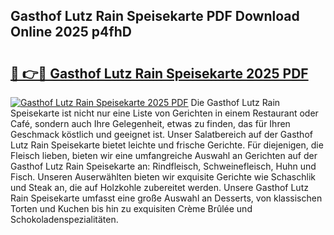 ## Gasthof Lutz Rain Speisekarte PDF Download Online 2025 p4fhD

# <h2><a href="http://gcc53k.nevu.top/?p=Gasthof+Lutz+Rain+Speisekarte">🔗 👉🔴 Gasthof Lutz Rain Speisekarte 2025 PDF</a></h2>

[![Gasthof Lutz Rain Speisekarte 2025 PDF](https://i.imgur.com/dBaPXMq.png)](http://gcc53k.nevu.top/?p=Gasthof+Lutz+Rain+Speisekarte)
Die Gasthof Lutz Rain Speisekarte ist nicht nur eine Liste von Gerichten in einem Restaurant oder Café, sondern auch Ihre Gelegenheit, etwas zu finden, das für Ihren Geschmack köstlich und geeignet ist. Unser Salatbereich auf der Gasthof Lutz Rain Speisekarte bietet leichte und frische Gerichte. Für diejenigen, die Fleisch lieben, bieten wir eine umfangreiche Auswahl an Gerichten auf der Gasthof Lutz Rain Speisekarte an: Rindfleisch, Schweinefleisch, Huhn und Fisch. Unseren Auserwählten bieten wir exquisite Gerichte wie Schaschlik und Steak an, die auf Holzkohle zubereitet werden. Unsere Gasthof Lutz Rain Speisekarte umfasst eine große Auswahl an Desserts, von klassischen Torten und Kuchen bis hin zu exquisiten Crème Brûlée und Schokoladenspezialitäten.
